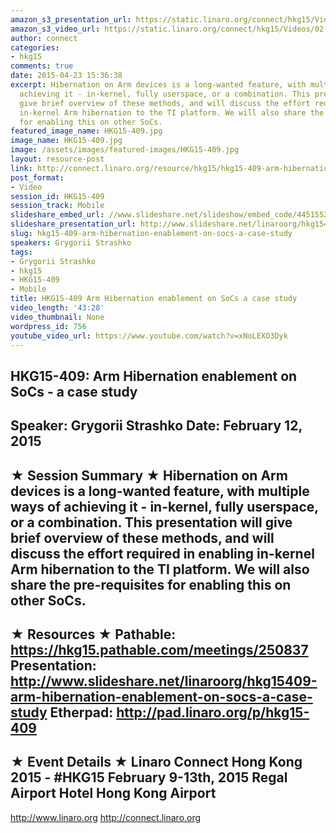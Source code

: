 ```yaml
---
amazon_s3_presentation_url: https://static.linaro.org/connect/hkg15/Videos/02-12-Thursday/HKG15-409.pdf
amazon_s3_video_url: https://static.linaro.org/connect/hkg15/Videos/02-12-Thursday/HKG15-409+Arm+Hibernation+enablement+on+SoCs+-+a+case+study.mp4
author: connect
categories:
- hkg15
comments: true
date: 2015-04-23 15:36:38
excerpt: Hibernation on Arm devices is a long-wanted feature, with multiple ways of
  achieving it - in-kernel, fully userspace, or a combination. This presentation will
  give brief overview of these methods, and will discuss the effort required in enabling
  in-kernel Arm hibernation to the TI platform. We will also share the pre-requisites
  for enabling this on other SoCs.
featured_image_name: HKG15-409.jpg
image_name: HKG15-409.jpg
image: /assets/images/featured-images/HKG15-409.jpg
layout: resource-post
link: http://connect.linaro.org/resource/hkg15/hkg15-409-arm-hibernation-enablement-on-socs-a-case-study/
post_format:
- Video
session_id: HKG15-409
session_track: Mobile
slideshare_embed_url: //www.slideshare.net/slideshow/embed_code/44515522
slideshare_presentation_url: http://www.slideshare.net/linaroorg/hkg15409-arm-hibernation-enablement-on-socs-a-case-study
slug: hkg15-409-arm-hibernation-enablement-on-socs-a-case-study
speakers: Grygorii Strashko
tags:
- Grygorii Strashko
- hkg15
- HKG15-409
- Mobile
title: HKG15-409 Arm Hibernation enablement on SoCs a case study
video_length: '43:28'
video_thumbnail: None
wordpress_id: 756
youtube_video_url: https://www.youtube.com/watch?v=xNoLEXO3Dyk
---
```


HKG15-409: Arm Hibernation enablement on SoCs - a case study
---------------------------------------------------
Speaker: Grygorii Strashko
Date: February 12, 2015
---------------------------------------------------
★ Session Summary ★
Hibernation on Arm devices is a long-wanted feature, with multiple ways of achieving it - in-kernel, fully userspace, or a combination. This presentation will give brief overview of these methods, and will discuss the effort required in enabling in-kernel Arm hibernation to the TI platform. We will also share the pre-requisites for enabling this on other SoCs.
--------------------------------------------------
★ Resources ★
Pathable: https://hkg15.pathable.com/meetings/250837
Presentation:  http://www.slideshare.net/linaroorg/hkg15409-arm-hibernation-enablement-on-socs-a-case-study
Etherpad: http://pad.linaro.org/p/hkg15-409
---------------------------------------------------
★ Event Details ★
Linaro Connect Hong Kong 2015 - #HKG15
February 9-13th, 2015
Regal Airport Hotel Hong Kong Airport
---------------------------------------------------
http://www.linaro.org
http://connect.linaro.org
